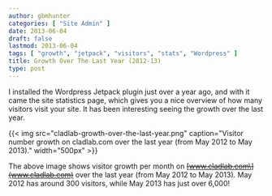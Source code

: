 ```yaml
---
author: gbmhunter
categories: [ "Site Admin" ]
date: 2013-06-04
draft: false
lastmod: 2013-06-04
tags: [ "growth", "jetpack", "visitors", "stats", "Wordpress" ]
title: Growth Over The Last Year (2012-13)
type: post
---
```


I installed the Wordpress Jetpack plugin just over a year ago, and with it came the  site statistics page, which gives you a nice overview of how many visitors visit your site. It has been interesting seeing the growth over the last year.

{{< img src="cladlab-growth-over-the-last-year.png" caption="Visitor number growth on cladlab.com over the last year (from May 2012 to May 2013)."  width="500px" >}}

The above image shows visitor growth per month on ~~\[www.cladlab.com\](www.cladlab.com)~~ over the last year (from May 2012 to May 2013). May 2012 has around 300 visitors, while May 2013 has just over 6,000!
